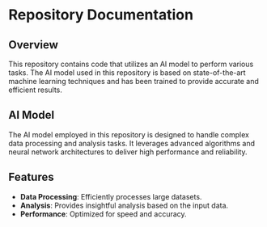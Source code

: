 # Repository Documentation

## Overview
This repository contains code that utilizes an AI model to perform various tasks. The AI model used in this repository is based on state-of-the-art machine learning techniques and has been trained to provide accurate and efficient results.

## AI Model
The AI model employed in this repository is designed to handle complex data processing and analysis tasks. It leverages advanced algorithms and neural network architectures to deliver high performance and reliability.

## Features
- **Data Processing**: Efficiently processes large datasets.
- **Analysis**: Provides insightful analysis based on the input data.
- **Performance**: Optimized for speed and accuracy.


